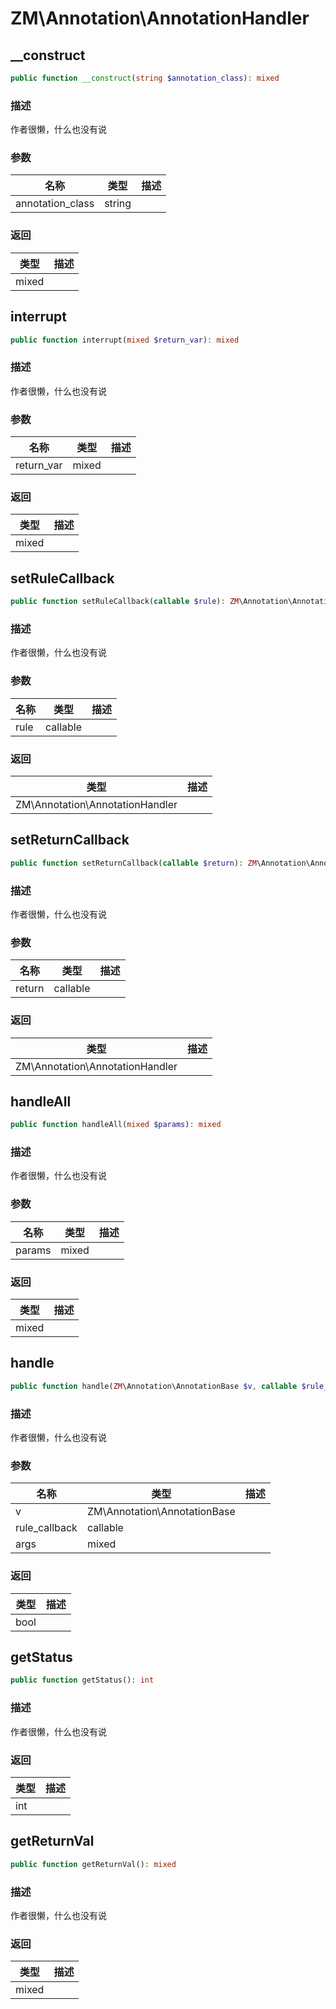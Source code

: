 # ZM\Annotation\AnnotationHandler

## __construct

```php
public function __construct(string $annotation_class): mixed
```

### 描述

作者很懒，什么也没有说

### 参数

| 名称 | 类型 | 描述 |
| -------- | ---- | ----------- |
| annotation_class | string |  |

### 返回

| 类型 | 描述 |
| ---- | ----------- |
| mixed |  |


## interrupt

```php
public function interrupt(mixed $return_var): mixed
```

### 描述

作者很懒，什么也没有说

### 参数

| 名称 | 类型 | 描述 |
| -------- | ---- | ----------- |
| return_var | mixed |  |

### 返回

| 类型 | 描述 |
| ---- | ----------- |
| mixed |  |


## setRuleCallback

```php
public function setRuleCallback(callable $rule): ZM\Annotation\AnnotationHandler
```

### 描述

作者很懒，什么也没有说

### 参数

| 名称 | 类型 | 描述 |
| -------- | ---- | ----------- |
| rule | callable |  |

### 返回

| 类型 | 描述 |
| ---- | ----------- |
| ZM\Annotation\AnnotationHandler |  |


## setReturnCallback

```php
public function setReturnCallback(callable $return): ZM\Annotation\AnnotationHandler
```

### 描述

作者很懒，什么也没有说

### 参数

| 名称 | 类型 | 描述 |
| -------- | ---- | ----------- |
| return | callable |  |

### 返回

| 类型 | 描述 |
| ---- | ----------- |
| ZM\Annotation\AnnotationHandler |  |


## handleAll

```php
public function handleAll(mixed $params): mixed
```

### 描述

作者很懒，什么也没有说

### 参数

| 名称 | 类型 | 描述 |
| -------- | ---- | ----------- |
| params | mixed |  |

### 返回

| 类型 | 描述 |
| ---- | ----------- |
| mixed |  |


## handle

```php
public function handle(ZM\Annotation\AnnotationBase $v, callable $rule_callback, mixed $args): bool
```

### 描述

作者很懒，什么也没有说

### 参数

| 名称 | 类型 | 描述 |
| -------- | ---- | ----------- |
| v | ZM\Annotation\AnnotationBase |  |
| rule_callback | callable |  |
| args | mixed |  |

### 返回

| 类型 | 描述 |
| ---- | ----------- |
| bool |  |


## getStatus

```php
public function getStatus(): int
```

### 描述

作者很懒，什么也没有说

### 返回

| 类型 | 描述 |
| ---- | ----------- |
| int |  |


## getReturnVal

```php
public function getReturnVal(): mixed
```

### 描述

作者很懒，什么也没有说

### 返回

| 类型 | 描述 |
| ---- | ----------- |
| mixed |  |
